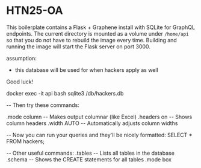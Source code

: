 # HTN25-OA

This boilerplate contains a Flask + Graphene install with SQLite for GraphQL
endpoints. The current directory is mounted as a volume under `/home/api` so
that you do not have to rebuild the image every time. Building and running the
image will start the Flask server on port 3000.

assumption:

- this database will be used for when hackers apply as well

Good luck!

docker exec -it api bash sqlite3 /db/hackers.db

-- Then try these commands:

.mode column -- Makes output columnar (like Excel) .headers on -- Shows column
headers .width AUTO -- Automatically adjusts column widths

-- Now you can run your queries and they'll be nicely formatted: SELECT \* FROM
hackers;

-- Other useful commands: .tables -- Lists all tables in the database .schema --
Shows the CREATE statements for all tables .mode box
